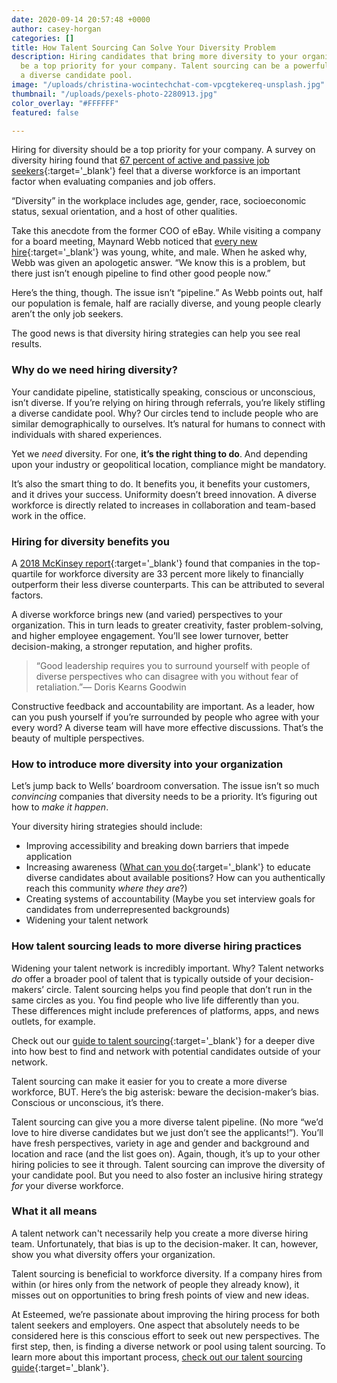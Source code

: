 ```yaml
---
date: 2020-09-14 20:57:48 +0000
author: casey-horgan
categories: []
title: How Talent Sourcing Can Solve Your Diversity Problem
description: Hiring candidates that bring more diversity to your organization should
  be a top priority for your company. Talent sourcing can be a powerful tool to build
  a diverse candidate pool.
image: "/uploads/christina-wocintechchat-com-vpcgtekereq-unsplash.jpg"
thumbnail: "/uploads/pexels-photo-2280913.jpg"
color_overlay: "#FFFFFF"
featured: false

---
```

Hiring for diversity should be a top priority for your company. A survey on diversity hiring found that [67 percent of active and passive job seekers](https://www.glassdoor.com/employers/blog/diversity/ "Job seeker statistics on Glassdoor."){:target='_blank'} feel that a diverse workforce is an important factor when evaluating companies and job offers.

“Diversity” in the workplace includes age, gender, race, socioeconomic status, sexual orientation, and a host of other qualities.

Take this anecdote from the former COO of eBay. While visiting a company for a board meeting, Maynard Webb noticed that [every new hire](https://www.forbes.com/sites/maynardwebb/2017/10/29/how-to-alter-your-hiring-practices-to-increase-diversity/#59f00ccd2029 "Read more about the new hires."){:target='_blank'} was young, white, and male. When he asked why, Webb was given an apologetic answer. “We know this is a problem, but there just isn’t enough pipeline to find other good people now.”

Here’s the thing, though. The issue isn’t “pipeline.” As Webb points out, half our population is female, half are racially diverse, and young people clearly aren’t the only job seekers.

The good news is that diversity hiring strategies can help you see real results.

### Why do we need hiring diversity?

Your candidate pipeline, statistically speaking, conscious or unconscious, isn’t diverse. If you’re relying on hiring through referrals, you’re likely stifling a diverse candidate pool. Why? Our circles tend to include people who are similar demographically to ourselves. It’s natural for humans to connect with individuals with shared experiences.

Yet we _need_ diversity. For one, **it’s the right thing to do**. And depending upon your industry or geopolitical location, compliance might be mandatory.

It’s also the smart thing to do. It benefits you, it benefits your customers, and it drives your success. Uniformity doesn’t breed innovation. A diverse workforce is directly related to increases in collaboration and team-based work in the office.

### Hiring for diversity benefits you

A [2018 McKinsey report](https://www.mckinsey.com/business-functions/organization/our-insights/delivering-through-diversity "Read through the McKinsey Report."){:target='_blank'} found that companies in the top-quartile for workforce diversity are 33 percent more likely to financially outperform their less diverse counterparts. This can be attributed to several factors.

A diverse workforce brings new (and varied) perspectives to your organization. This in turn leads to greater creativity, faster problem-solving, and higher employee engagement. You’ll see lower turnover, better decision-making, a stronger reputation, and higher profits.

> “Good leadership requires you to surround yourself with people of diverse perspectives who can disagree with you without fear of retaliation.”— Doris Kearns Goodwin

Constructive feedback and accountability are important. As a leader, how can you push yourself if you’re surrounded by people who agree with your every word? A diverse team will have more effective discussions. That’s the beauty of multiple perspectives.

### How to introduce more diversity into your organization

Let’s jump back to Wells’ boardroom conversation. The issue isn’t so much _convincing_ companies that diversity needs to be a priority. It’s figuring out how to _make it happen_.

Your diversity hiring strategies should include:

* Improving accessibility and breaking down barriers that impede application
* Increasing awareness ([What can you do](https://hbr.org/2019/12/why-isnt-your-organization-isnt-hiring-diverse-talent "Learn more about hiring diverse talent."){:target='_blank'} to educate diverse candidates about available positions? How can you authentically reach this community _where they are_?)
* Creating systems of accountability (Maybe you set interview goals for candidates from underrepresented backgrounds)
* Widening your talent network

### How talent sourcing leads to more diverse hiring practices

Widening your talent network is incredibly important. Why? Talent networks _do_ offer a broader pool of talent that is typically outside of your decision-makers’ circle. Talent sourcing helps you find people that don’t run in the same circles as you. You find people who live life differently than you. These differences might include preferences of platforms, apps, and news outlets, for example.

Check out our [guide to talent sourcing](https://esteemed.io/blog/2020/09/09/how-digital-talent-sourcing-can-help-you-avoid-bad-hires/ "Read our Talent Sourcing guide!"){:target='_blank'} for a deeper dive into how best to find and network with potential candidates outside of your network.

Talent sourcing can make it easier for you to create a more diverse workforce, BUT. Here’s the big asterisk: beware the decision-maker’s bias. Conscious or unconscious, it’s there.

Talent sourcing can give you a more diverse talent pipeline. (No more “we’d love to hire diverse candidates but we just don’t see the applicants!”). You’ll have fresh perspectives, variety in age and gender and background and location and race (and the list goes on). Again, though, it’s up to your other hiring policies to see it through. Talent sourcing can improve the diversity of your candidate pool. But you need to also foster an inclusive hiring strategy _for_ your diverse workforce.

### What it all means

A talent network can't necessarily help you create a more diverse hiring team. Unfortunately, that bias is up to the decision-maker. It can, however, show you what diversity offers your organization.

Talent sourcing is beneficial to workforce diversity. If a company hires from within (or hires only from the network of people they already know), it misses out on opportunities to bring fresh points of view and new ideas.

At Esteemed, we’re passionate about improving the hiring process for both talent seekers and employers. One aspect that absolutely needs to be considered here is this conscious effort to seek out new perspectives. The first step, then, is finding a diverse network or pool using talent sourcing. To learn more about this important process, [check out our talent sourcing guide](https://esteemed.io/blog/2020/09/09/how-digital-talent-sourcing-can-help-you-avoid-bad-hires/ "Read more on Talent Sourcing."){:target='_blank'}.